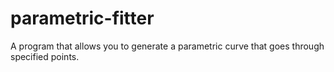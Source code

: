 # parametric-fitter
A program that allows you to generate a parametric curve that goes through specified points.
